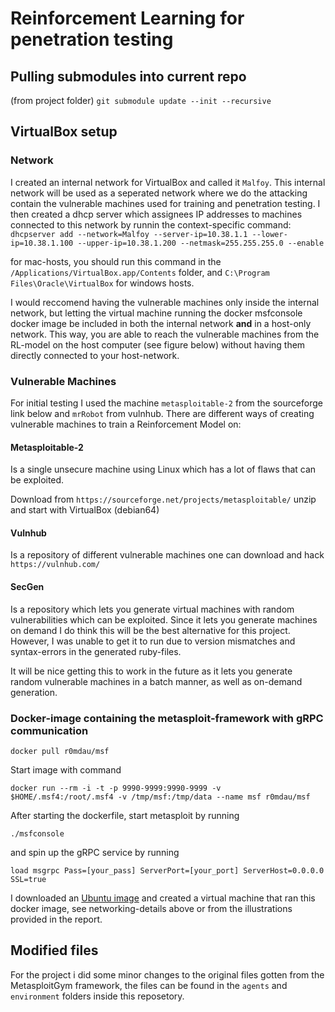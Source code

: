 # Reinforcement Learning for penetration testing

## Pulling submodules into current repo
(from project folder)
```git submodule update --init --recursive```

## VirtualBox setup
### Network
I created an internal network for VirtualBox and called it `Malfoy`.
This internal network will be used as a seperated network where we do the attacking contain the vulnerable machines used for training and penetration testing.
I then created a dhcp server which assignees IP addresses to machines connected to this network by runnin the context-specific command:
```dhcpserver add --network=Malfoy --server-ip=10.38.1.1 --lower-ip=10.38.1.100 --upper-ip=10.38.1.200 --netmask=255.255.255.0 --enable```

for mac-hosts, you should run this command in the 
```/Applications/VirtualBox.app/Contents``` folder, and
```C:\Program Files\Oracle\VirtualBox``` for windows hosts.

I would reccomend having the vulnerable machines only inside the internal network, but letting the virtual machine running the docker msfconsole docker image be included in both the internal network **and** in a host-only network. This way, you are able to reach the vulnerable machines from the RL-model on the host computer (see figure below) without having them directly connected to your host-network.


### Vulnerable Machines
For initial testing I used the machine `metasploitable-2` from the sourceforge link below and `mrRobot` from vulnhub.
There are different ways of creating vulnerable machines to train a Reinforcement Model on:

#### Metasploitable-2
Is a single unsecure machine using Linux which has a lot of flaws that can be exploited.

Download from ```https://sourceforge.net/projects/metasploitable/```
unzip and start with VirtualBox (debian64)

#### Vulnhub
Is a repository of different vulnerable machines one can download and hack
```https://vulnhub.com/```

#### SecGen
Is a repository which lets you generate virtual machines with random vulnerabilities which can be exploited. Since it lets you generate machines on demand
I do think this will be the best alternative for this project. However, I was unable to get it to run due to version mismatches and syntax-errors in the generated ruby-files.

It will be nice getting this to work in the future as it lets you generate random vulnerable machines in a batch manner, as well as on-demand generation.


### Docker-image containing the metasploit-framework with gRPC communication
```docker pull r0mdau/msf```

Start image with command 

```docker run --rm -i -t -p 9990-9999:9990-9999 -v $HOME/.msf4:/root/.msf4 -v /tmp/msf:/tmp/data --name msf r0mdau/msf```

After starting the dockerfile, start metasploit by running 

```./msfconsole```

and spin up the gRPC service by running

```load msgrpc Pass=[your_pass] ServerPort=[your_port] ServerHost=0.0.0.0 SSL=true```

I downloaded an [Ubuntu image](https://ubuntu.com/download/desktop) and created a virtual machine that ran this docker image, see networking-details above or from the illustrations provided in the report.

## Modified files
For the project i did some minor changes to the original files gotten from the MetasploitGym framework, the files can be found in the `agents` and `environment` folders inside this reposetory. 
